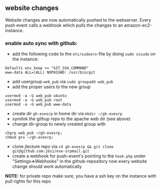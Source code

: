 ## website changes
Website changes are now automatically pushed to the webserver. Every push event calls a webhook which pulls the changes to an amazon-ec2-instance.  
### enable auto sync with github:
* add the following code to the `etc/sudoers`-file by doing `sudo visudo` on the instance:
```
Defaults env_keep += "GIT_SSH_COMMAND"
www-data ALL=(ALL) NOPASSWD: /usr/bin/git
```
* add usergroup `web_pub` via `sudo groupadd web_pub`
* add the proper users to the new group
```
usermod -a -G web_pub ubuntu
usermod -a -G web_pub root
usermod -a -G web_pub www-data
```
* create dir `gh-evesrp` in home dir via `mkdir ~/gh-evesrp`
* symlink the githup repo to the apache web dir (see above)
* change dir-group to newly created group with
```
chgrp web_pub ~/gh-evesrp;
chmod g+s ~/gh-evesrp;
```
* clone jlecture repo via `cd gh-evesrp && git clone git@github.com:jbs1/eve-srpmail.git`
* create a webhook for push-event's pointing to the `hook.php` under "Settings=>Webhooks" in the github-repository
now every website change should work automatically  

**NOTE:** for private repo make sure, you have a ssh key on the instance with pull rights for this repo
